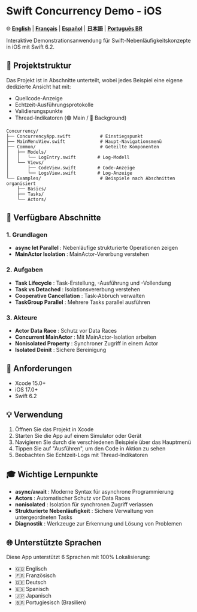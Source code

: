 # Swift Concurrency Demo - iOS

🌐 **[English](README.md)** | **[Français](README_fr.md)** | **[Español](README_es.md)** | **[日本語](README_ja.md)** | **[Português BR](README_pt-BR.md)**

Interaktive Demonstrationsanwendung für Swift-Nebenläufigkeitskonzepte in iOS mit Swift 6.2.

## 🎯 Projektstruktur

Das Projekt ist in Abschnitte unterteilt, wobei jedes Beispiel eine eigene dedizierte Ansicht hat mit:
- Quellcode-Anzeige
- Echtzeit-Ausführungsprotokolle
- Validierungspunkte
- Thread-Indikatoren (🟢 Main / 🔴 Background)

```
Concurrency/
├── ConcurrencyApp.swift           # Einstiegspunkt
├── MainMenuView.swift             # Haupt-Navigationsmenü
├── Common/                        # Geteilte Komponenten
│   ├── Models/
│   │   └── LogEntry.swift        # Log-Modell
│   └── Views/
│       ├── CodeView.swift        # Code-Anzeige
│       └── LogsView.swift        # Log-Anzeige
└── Examples/                      # Beispiele nach Abschnitten organisiert
    ├── Basics/
    ├── Tasks/
    └── Actors/
```

## 📱 Verfügbare Abschnitte

### 1. Grundlagen
- **async let Parallel** : Nebenläufige strukturierte Operationen zeigen
- **MainActor Isolation** : MainActor-Vererbung verstehen

### 2. Aufgaben
- **Task Lifecycle** : Task-Erstellung, -Ausführung und -Vollendung
- **Task vs Detached** : Isolationsvererbung verstehen
- **Cooperative Cancellation** : Task-Abbruch verwalten
- **TaskGroup Parallel** : Mehrere Tasks parallel ausführen

### 3. Akteure
- **Actor Data Race** : Schutz vor Data Races
- **Concurrent MainActor** : Mit MainActor-Isolation arbeiten
- **Nonisolated Property** : Synchroner Zugriff in einem Actor
- **Isolated Deinit** : Sichere Bereinigung

## 🚀 Anforderungen

- Xcode 15.0+
- iOS 17.0+
- Swift 6.2

## 💡 Verwendung

1. Öffnen Sie das Projekt in Xcode
2. Starten Sie die App auf einem Simulator oder Gerät
3. Navigieren Sie durch die verschiedenen Beispiele über das Hauptmenü
4. Tippen Sie auf "Ausführen", um den Code in Aktion zu sehen
5. Beobachten Sie Echtzeit-Logs mit Thread-Indikatoren

## 🎓 Wichtige Lernpunkte

- **async/await** : Moderne Syntax für asynchrone Programmierung
- **Actors** : Automatischer Schutz vor Data Races
- **nonisolated** : Isolation für synchronen Zugriff verlassen
- **Strukturierte Nebenläufigkeit** : Sichere Verwaltung von untergeordneten Tasks
- **Diagnostik** : Werkzeuge zur Erkennung und Lösung von Problemen

## 🌐 Unterstützte Sprachen

Diese App unterstützt 6 Sprachen mit 100% Lokalisierung:
- 🇬🇧 Englisch
- 🇫🇷 Französisch
- 🇩🇪 Deutsch
- 🇪🇸 Spanisch
- 🇯🇵 Japanisch
- 🇧🇷 Portugiesisch (Brasilien)